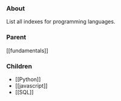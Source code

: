 ### About
List all indexes for programming languages.

### Parent
[[fundamentals]]

### Children
- [[Python]]
- [[javascript]]
- [[SQL]]

